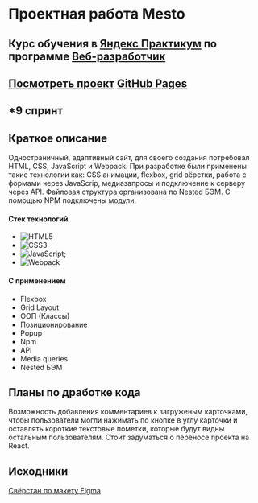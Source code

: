 # Проектная работа Mesto
## Курс обучения в [**Яндекс Практикум**](https://practicum.yandex.ru/) по программе [**Веб-разработчик**](https://practicum.yandex.ru/web/)
[Посмотреть проект](https://github.com/AncientSteal/Project-Mesto)
[GitHub Pages](https://ancientsteal.github.io/Project-Mesto/)
---
## *9 спринт
## Краткое описание
Одностраничный, адаптивный сайт, для своего создания потребовал HTML, CSS, JavaScript и Webpack.
При разработке были применены такие технологии как: CSS анимации, flexbox, grid вёрстки, работа с формами через JavaScrip, медиазапросы и подключение к серверу через API.
Файловая структура организована по Nested БЭМ. С помощью NPM подключены модули.
#### Стек технологий
  * ![HTML5](https://img.shields.io/badge/html5-%23E34F26.svg?style=for-the-badge&logo=html5&logoColor=white)
  * ![CSS3](https://img.shields.io/badge/css3-%231572B6.svg?style=for-the-badge&logo=css3&logoColor=white)
  * ![JavaScript](https://img.shields.io/badge/javascript-%23323330.svg?style=for-the-badge&logo=javascript&logoColor=%23F7DF1E);
  * ![Webpack](https://img.shields.io/badge/webpack-%238DD6F9.svg?style=for-the-badge&logo=webpack&logoColor=black)
#### С применением
  * Flexbox
  * Grid Layout
  * ООП (Классы)
  * Позиционирование
  * Popup
  * Npm
  * API
  * Media queries
  * Nested БЭМ
  ## Планы по дработке кода
  Возможность добавления комментариев к загруженым карточками, чтобы пользователи могли нажимать по кнопке в углу карточки
  и оставлять короткие текстовые пометки, которые будут видны остальным пользователям. 
  Стоит задуматься о переносе проекта на React.
  ## Исходники
[Свёрстан по макету Figma](https://www.figma.com/design/PSdQFRHoxXJFs2FH8IXViF/JavaScript.-Sprint-9?node-id)
